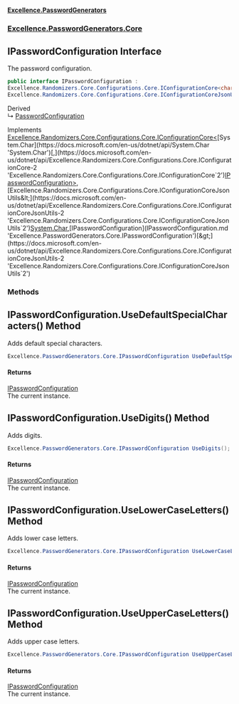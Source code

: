 #### [Excellence.PasswordGenerators](Excellence.PasswordGenerators.md 'Excellence.PasswordGenerators')
### [Excellence.PasswordGenerators.Core](Excellence.PasswordGenerators.md#Excellence.PasswordGenerators.Core 'Excellence.PasswordGenerators.Core')

## IPasswordConfiguration Interface

The password configuration.

```csharp
public interface IPasswordConfiguration :
Excellence.Randomizers.Core.Configurations.Core.IConfigurationCore<char, Excellence.PasswordGenerators.Core.IPasswordConfiguration>,
Excellence.Randomizers.Core.Configurations.Core.IConfigurationCoreJsonUtils<char, Excellence.PasswordGenerators.Core.IPasswordConfiguration>
```

Derived  
&#8627; [PasswordConfiguration](PasswordConfiguration.md 'Excellence.PasswordGenerators.PasswordConfiguration')

Implements [Excellence.Randomizers.Core.Configurations.Core.IConfigurationCore&lt;](https://docs.microsoft.com/en-us/dotnet/api/Excellence.Randomizers.Core.Configurations.Core.IConfigurationCore-2 'Excellence.Randomizers.Core.Configurations.Core.IConfigurationCore`2')[System.Char](https://docs.microsoft.com/en-us/dotnet/api/System.Char 'System.Char')[,](https://docs.microsoft.com/en-us/dotnet/api/Excellence.Randomizers.Core.Configurations.Core.IConfigurationCore-2 'Excellence.Randomizers.Core.Configurations.Core.IConfigurationCore`2')[IPasswordConfiguration](IPasswordConfiguration.md 'Excellence.PasswordGenerators.Core.IPasswordConfiguration')[&gt;](https://docs.microsoft.com/en-us/dotnet/api/Excellence.Randomizers.Core.Configurations.Core.IConfigurationCore-2 'Excellence.Randomizers.Core.Configurations.Core.IConfigurationCore`2'), [Excellence.Randomizers.Core.Configurations.Core.IConfigurationCoreJsonUtils&lt;](https://docs.microsoft.com/en-us/dotnet/api/Excellence.Randomizers.Core.Configurations.Core.IConfigurationCoreJsonUtils-2 'Excellence.Randomizers.Core.Configurations.Core.IConfigurationCoreJsonUtils`2')[System.Char](https://docs.microsoft.com/en-us/dotnet/api/System.Char 'System.Char')[,](https://docs.microsoft.com/en-us/dotnet/api/Excellence.Randomizers.Core.Configurations.Core.IConfigurationCoreJsonUtils-2 'Excellence.Randomizers.Core.Configurations.Core.IConfigurationCoreJsonUtils`2')[IPasswordConfiguration](IPasswordConfiguration.md 'Excellence.PasswordGenerators.Core.IPasswordConfiguration')[&gt;](https://docs.microsoft.com/en-us/dotnet/api/Excellence.Randomizers.Core.Configurations.Core.IConfigurationCoreJsonUtils-2 'Excellence.Randomizers.Core.Configurations.Core.IConfigurationCoreJsonUtils`2')
### Methods

<a name='Excellence.PasswordGenerators.Core.IPasswordConfiguration.UseDefaultSpecialCharacters()'></a>

## IPasswordConfiguration.UseDefaultSpecialCharacters() Method

Adds default special characters.

```csharp
Excellence.PasswordGenerators.Core.IPasswordConfiguration UseDefaultSpecialCharacters();
```

#### Returns
[IPasswordConfiguration](IPasswordConfiguration.md 'Excellence.PasswordGenerators.Core.IPasswordConfiguration')  
The current instance.

<a name='Excellence.PasswordGenerators.Core.IPasswordConfiguration.UseDigits()'></a>

## IPasswordConfiguration.UseDigits() Method

Adds digits.

```csharp
Excellence.PasswordGenerators.Core.IPasswordConfiguration UseDigits();
```

#### Returns
[IPasswordConfiguration](IPasswordConfiguration.md 'Excellence.PasswordGenerators.Core.IPasswordConfiguration')  
The current instance.

<a name='Excellence.PasswordGenerators.Core.IPasswordConfiguration.UseLowerCaseLetters()'></a>

## IPasswordConfiguration.UseLowerCaseLetters() Method

Adds lower case letters.

```csharp
Excellence.PasswordGenerators.Core.IPasswordConfiguration UseLowerCaseLetters();
```

#### Returns
[IPasswordConfiguration](IPasswordConfiguration.md 'Excellence.PasswordGenerators.Core.IPasswordConfiguration')  
The current instance.

<a name='Excellence.PasswordGenerators.Core.IPasswordConfiguration.UseUpperCaseLetters()'></a>

## IPasswordConfiguration.UseUpperCaseLetters() Method

Adds upper case letters.

```csharp
Excellence.PasswordGenerators.Core.IPasswordConfiguration UseUpperCaseLetters();
```

#### Returns
[IPasswordConfiguration](IPasswordConfiguration.md 'Excellence.PasswordGenerators.Core.IPasswordConfiguration')  
The current instance.